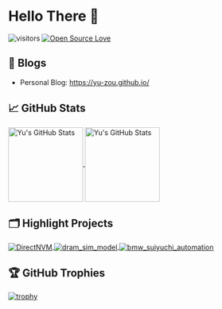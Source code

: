 # Hello There 👋

![visitors](https://visitor-badge.laobi.icu/badge?page_id=yu-zou.yu-zou)
[![Open Source Love](https://badges.frapsoft.com/os/v1/open-source.svg?v=102)](https://github.com/ellerbrock/open-source-badge/)

## 📝 Blogs

- Personal Blog: https://yu-zou.github.io/

## &#x1f4c8; GitHub Stats

<a href="https://github.com/yu-zou/yu-zou">
  <img align="center" src="https://github-readme-stats.vercel.app/api?username=yu-zou&count_private=true&show_icons=true&theme=dracula"
       alt="Yu's GitHub Stats"
       height="150"/>
</a>

<a href="https://github.com/yu-zou/yu-zou">
  <img align="center" src="https://github-readme-stats.vercel.app/api/top-langs/?username=yu-zou&theme=radical&layout=compact"
       alt="Yu's GitHub Stats"
       height="150"/>
</a>

## 🗂️ Highlight Projects

<a href="https://github.com/yu-zou/DirectNVM">
  <img align="center" src="https://github-readme-stats.vercel.app/api/pin/?username=yu-zou&repo=DirectNVM&theme=radical&show_owner=true" alt="DirectNVM" />
</a>

<a href="https://github.com/yu-zou/dram_sim_model">
  <img align="center" src="https://github-readme-stats.vercel.app/api/pin/?username=yu-zou&repo=dram_sim_model&theme=radical&show_owner=true" alt="dram_sim_model" />
</a>

<a href="https://github.com/yu-zou/bmw_suiyuchi_automation">
  <img align="center" src="https://github-readme-stats.vercel.app/api/pin/?username=yu-zou&repo=bmw_suiyuchi_automation&theme=radical&show_owner=true" alt="bmw_suiyuchi_automation" />
</a>

## 🏆 GitHub Trophies

[![trophy](https://github-profile-trophy.vercel.app/?username=yu-zou&theme=nord&column=7)](https://github.com/ryo-ma/github-profile-trophy)
